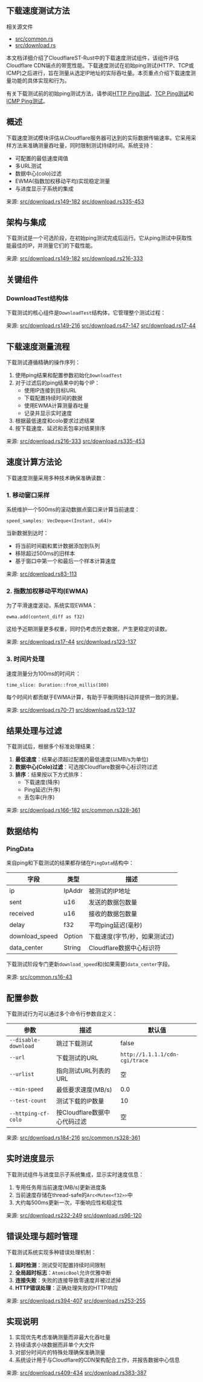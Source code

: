 ## 下载速度测试方法

相关源文件

+   [src/common.rs](https://github.com/GuangYu-yu/CloudflareST-Rust/blob/57de4236/src/common.rs)
+   [src/download.rs](https://github.com/GuangYu-yu/CloudflareST-Rust/blob/57de4236/src/download.rs)

本文档详细介绍了CloudflareST-Rust中的下载速度测试组件，该组件评估Cloudflare CDN端点的带宽性能。下载速度测试在初始ping测试(HTTP、TCP或ICMP)之后进行，旨在测量从选定IP地址的实际吞吐量。本页重点介绍下载速度测量功能的具体实现和行为。

有关下载测试前的初始ping测试方法，请参阅[HTTP Ping测试](https://deepwiki.com/GuangYu-yu/CloudflareST-Rust/4.1-http-ping-testing)、[TCP Ping测试](https://deepwiki.com/GuangYu-yu/CloudflareST-Rust/4.2-tcp-ping-testing)和[ICMP Ping测试](https://deepwiki.com/GuangYu-yu/CloudflareST-Rust/4.3-icmp-ping-testing)。

## 概述

下载速度测试模块评估从Cloudflare服务器可达到的实际数据传输速率。它采用采样方法来准确测量吞吐量，同时限制测试持续时间。系统支持：

+   可配置的最低速度阈值
+   多URL测试
+   数据中心(colo)过滤
+   EWMA(指数加权移动平均)实现稳定测量
+   与进度显示子系统的集成

来源: [src/download.rs149-182](https://github.com/GuangYu-yu/CloudflareST-Rust/blob/57de4236/src/download.rs#L149-L182) [src/download.rs335-453](https://github.com/GuangYu-yu/CloudflareST-Rust/blob/57de4236/src/download.rs#L335-L453)

## 架构与集成

下载测试是一个可选阶段，在初始ping测试完成后运行。它从ping测试中获取性能最佳的IP，并测量它们的下载性能。

来源: [src/download.rs149-182](https://github.com/GuangYu-yu/CloudflareST-Rust/blob/57de4236/src/download.rs#L149-L182) [src/download.rs216-333](https://github.com/GuangYu-yu/CloudflareST-Rust/blob/57de4236/src/download.rs#L216-L333)

## 关键组件

### DownloadTest结构体

下载测试的核心组件是`DownloadTest`结构体，它管理整个测试过程：

来源: [src/download.rs149-216](https://github.com/GuangYu-yu/CloudflareST-Rust/blob/57de4236/src/download.rs#L149-L216) [src/download.rs47-147](https://github.com/GuangYu-yu/CloudflareST-Rust/blob/57de4236/src/download.rs#L47-L147) [src/download.rs17-44](https://github.com/GuangYu-yu/CloudflareST-Rust/blob/57de4236/src/download.rs#L17-L44)

## 下载速度测量流程

下载测试遵循精确的操作序列：

1.  使用ping结果和配置参数初始化`DownloadTest`
2.  对于过滤后的ping结果中的每个IP：
    +   使用IP连接到目标URL
    +   下载配置持续时间的数据
    +   使用EWMA计算测量吞吐量
    +   记录并显示实时速度
3.  根据最低速度和colo要求过滤结果
4.  按下载速度、延迟和丢包率对结果排序

来源: [src/download.rs216-333](https://github.com/GuangYu-yu/CloudflareST-Rust/blob/57de4236/src/download.rs#L216-L333) [src/download.rs335-453](https://github.com/GuangYu-yu/CloudflareST-Rust/blob/57de4236/src/download.rs#L335-L453)

## 速度计算方法论

下载速度测量采用多种技术确保准确读数：

### 1. 移动窗口采样

系统维护一个500ms的滚动数据点窗口来计算当前速度：

```text
speed_samples: VecDeque<(Instant, u64)>
```

当新数据到达时：

+   将当前时间戳和累计数据添加到队列
+   移除超过500ms的旧样本
+   基于窗口中第一个和最后一个样本计算速度

来源: [src/download.rs83-113](https://github.com/GuangYu-yu/CloudflareST-Rust/blob/57de4236/src/download.rs#L83-L113)

### 2. 指数加权移动平均(EWMA)

为了平滑速度波动，系统实现EWMA：

```text
ewma.add(content_diff as f32)
```

这给予近期测量更多权重，同时仍考虑历史数据，产生更稳定的读数。

来源: [src/download.rs17-44](https://github.com/GuangYu-yu/CloudflareST-Rust/blob/57de4236/src/download.rs#L17-L44) [src/download.rs123-137](https://github.com/GuangYu-yu/CloudflareST-Rust/blob/57de4236/src/download.rs#L123-L137)

### 3. 时间片处理

速度测量分为100ms的时间片：

```text
time_slice: Duration::from_millis(100)
```

每个时间片都贡献于EWMA计算，有助于平衡网络抖动并提供一致的测量。

来源: [src/download.rs70-71](https://github.com/GuangYu-yu/CloudflareST-Rust/blob/57de4236/src/download.rs#L70-L71) [src/download.rs123-137](https://github.com/GuangYu-yu/CloudflareST-Rust/blob/57de4236/src/download.rs#L123-L137)

## 结果处理与过滤

下载测试后，根据多个标准处理结果：

1.  **最低速度**：结果必须超过配置的最低速度(以MB/s为单位)
2.  **数据中心(Colo)过滤**：可选按Cloudflare数据中心标识符过滤
3.  **排序**：结果按以下方式排序：
    +   下载速度(降序)
    +   Ping延迟(升序)
    +   丢包率(升序)

来源: [src/download.rs166-182](https://github.com/GuangYu-yu/CloudflareST-Rust/blob/57de4236/src/download.rs#L166-L182) [src/common.rs328-361](https://github.com/GuangYu-yu/CloudflareST-Rust/blob/57de4236/src/common.rs#L328-L361)

## 数据结构

### PingData

来自ping和下载测试的结果都存储在`PingData`结构中：

| 字段 | 类型 | 描述 |
| --- | --- | --- |
| ip | IpAddr | 被测试的IP地址 |
| sent | u16 | 发送的数据包数量 |
| received | u16 | 接收的数据包数量 |
| delay | f32 | 平均ping延迟(毫秒) |
| download_speed | Option<f32> | 下载速度(字节/秒，如果测试过) |
| data_center | String | Cloudflare数据中心标识符 |

下载测试阶段专门更新`download_speed`和(如果需要)`data_center`字段。

来源: [src/common.rs16-43](https://github.com/GuangYu-yu/CloudflareST-Rust/blob/57de4236/src/common.rs#L16-L43)

## 配置参数

下载测试行为可以通过多个命令行参数自定义：

| 参数 | 描述 | 默认值 |
| --- | --- | --- |
| `--disable-download` | 跳过下载测试 | false |
| `--url` | 下载测试的URL | `http://1.1.1.1/cdn-cgi/trace` |
| `--urlist` | 指向测试URL列表的URL | 空 |
| `--min-speed` | 最低要求速度(MB/s) | 0.0 |
| `--test-count` | 测试下载的IP数量 | 10 |
| `--httping-cf-colo` | 按Cloudflare数据中心代码过滤 | 空 |

来源: [src/download.rs184-216](https://github.com/GuangYu-yu/CloudflareST-Rust/blob/57de4236/src/download.rs#L184-L216) [src/common.rs328-361](https://github.com/GuangYu-yu/CloudflareST-Rust/blob/57de4236/src/common.rs#L328-L361)

## 实时进度显示

下载测试组件与进度显示子系统集成，显示实时速度信息：

1.  专用任务用当前速度(MB/s)更新进度条
2.  当前速度存储在thread-safe的`Arc<Mutex<f32>>`中
3.  大约每500ms更新一次，平衡响应性和稳定性

来源: [src/download.rs232-249](https://github.com/GuangYu-yu/CloudflareST-Rust/blob/57de4236/src/download.rs#L232-L249) [src/download.rs96-120](https://github.com/GuangYu-yu/CloudflareST-Rust/blob/57de4236/src/download.rs#L96-L120)

## 错误处理与超时管理

下载测试系统实现多种错误处理机制：

1.  **超时检测**：测试受可配置持续时间限制
2.  **全局超时标志**：`AtomicBool`允许优雅中断
3.  **连接失败**：失败的连接导致零速度并被过滤掉
4.  **HTTP错误处理**：正确处理失败的HTTP响应

来源: [src/download.rs394-407](https://github.com/GuangYu-yu/CloudflareST-Rust/blob/57de4236/src/download.rs#L394-L407) [src/download.rs253-255](https://github.com/GuangYu-yu/CloudflareST-Rust/blob/57de4236/src/download.rs#L253-L255)

## 实现说明

1.  实现优先考虑准确测量而非最大化吞吐量
2.  持续请求小块数据而非单个大文件
3.  对部分时间片的特殊处理确保准确测量
4.  系统设计用于与Cloudflare的CDN架构配合工作，并报告数据中心信息

来源: [src/download.rs409-434](https://github.com/GuangYu-yu/CloudflareST-Rust/blob/57de4236/src/download.rs#L409-L434) [src/download.rs383-387](https://github.com/GuangYu-yu/CloudflareST-Rust/blob/57de4236/src/download.rs#L383-L387)